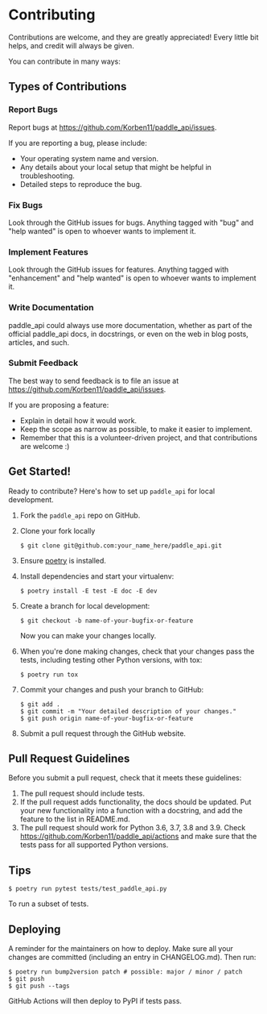# Contributing

Contributions are welcome, and they are greatly appreciated! Every little bit
helps, and credit will always be given.

You can contribute in many ways:

## Types of Contributions

### Report Bugs

Report bugs at https://github.com/Korben11/paddle_api/issues.

If you are reporting a bug, please include:

* Your operating system name and version.
* Any details about your local setup that might be helpful in troubleshooting.
* Detailed steps to reproduce the bug.

### Fix Bugs

Look through the GitHub issues for bugs. Anything tagged with "bug" and "help
wanted" is open to whoever wants to implement it.

### Implement Features

Look through the GitHub issues for features. Anything tagged with "enhancement"
and "help wanted" is open to whoever wants to implement it.

### Write Documentation

paddle_api could always use more documentation, whether as part of the
official paddle_api docs, in docstrings, or even on the web in blog posts,
articles, and such.

### Submit Feedback

The best way to send feedback is to file an issue at https://github.com/Korben11/paddle_api/issues.

If you are proposing a feature:

* Explain in detail how it would work.
* Keep the scope as narrow as possible, to make it easier to implement.
* Remember that this is a volunteer-driven project, and that contributions
  are welcome :)

## Get Started!

Ready to contribute? Here's how to set up `paddle_api` for local development.

1. Fork the `paddle_api` repo on GitHub.
2. Clone your fork locally

    ```
    $ git clone git@github.com:your_name_here/paddle_api.git
    ```

3. Ensure [poetry](https://python-poetry.org/docs/) is installed.
4. Install dependencies and start your virtualenv:

    ```
    $ poetry install -E test -E doc -E dev
    ```

5. Create a branch for local development:

    ```
    $ git checkout -b name-of-your-bugfix-or-feature
    ```

    Now you can make your changes locally.

6. When you're done making changes, check that your changes pass the
   tests, including testing other Python versions, with tox:

    ```
    $ poetry run tox
    ```

7. Commit your changes and push your branch to GitHub:

    ```
    $ git add .
    $ git commit -m "Your detailed description of your changes."
    $ git push origin name-of-your-bugfix-or-feature
    ```

8. Submit a pull request through the GitHub website.

## Pull Request Guidelines

Before you submit a pull request, check that it meets these guidelines:

1. The pull request should include tests.
2. If the pull request adds functionality, the docs should be updated. Put
   your new functionality into a function with a docstring, and add the
   feature to the list in README.md.
3. The pull request should work for Python 3.6, 3.7, 3.8 and 3.9. Check
   https://github.com/Korben11/paddle_api/actions
   and make sure that the tests pass for all supported Python versions.

## Tips

```
$ poetry run pytest tests/test_paddle_api.py
```

To run a subset of tests.


## Deploying

A reminder for the maintainers on how to deploy.
Make sure all your changes are committed (including an entry in CHANGELOG.md).
Then run:

```
$ poetry run bump2version patch # possible: major / minor / patch
$ git push
$ git push --tags
```

GitHub Actions will then deploy to PyPI if tests pass.
